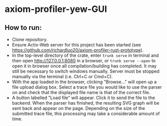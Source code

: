 # axiom-profiler-yew-GUI
## How to run:
- Clone repository.
- Ensure Actix-Web server for this project has been started (see https://github.com/richardluo20/axiom-profiler-rust-prototype).
- In the top-level directory of the crate, enter `trunk serve` in terminal and then open http://127.0.0.1:8080 in a browser,
or `trunk serve --open` to open it in browser once all compilation/building has completed.
It may still be necessary to switch windows manually. Server must be stopped manually via the terminal (i.e. Ctrl+C or Cmd+C).
- With the app loaded in the browser, clicking "Browse..." will open up a file upload dialog box.
Select a trace file you would like to use the parser on and check that the displayed file name is that of the correct file.
- A button labelled "Load file" will appear. Click it to send the file to the backend. When the parser has finished, the resulting SVG graph will be sent back and appear on the page.
Depending on the size of the submitted trace file, this processing may take a considerable amount of time.
